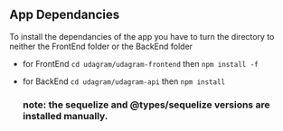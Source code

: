 ## App Dependancies

To install the dependancies of the app you have to turn the directory to neither the FrontEnd folder or the BackEnd folder 

- for FrontEnd
  `cd udagram/udagram-frontend`
  then
  `npm install -f`

- for BackEnd
   `cd udagram/udagram-api` 
   then
   `npm install`  

  ### note: the sequelize and @types/sequelize versions are installed manually.

